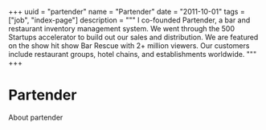 +++
uuid = "partender"
name = "Partender"
date = "2011-10-01"
tags = ["job", "index-page"]
description = """
  I co-founded Partender, a bar and restaurant inventory management system.
  We went through the 500 Startups accelerator to build
  out our sales and distribution.
  We are featured on the show hit show
  Bar Rescue with 2+ million viewers.
  Our customers include restaurant groups, hotel chains,
  and establishments worldwide.
  """
+++
# Partender
About partender
